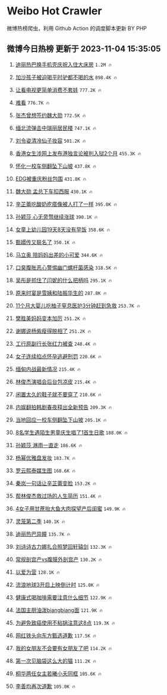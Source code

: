 # Weibo Hot Crawler 



微博热榜爬虫，利用 Github Action 的调度脚本更新 BY PHP 


## 微博今日热榜 更新于 2023-11-04 15:35:05 
1. [迪丽热巴换手机壳庆祝入住大床房](https://s.weibo.com/weibo?q=%23%E8%BF%AA%E4%B8%BD%E7%83%AD%E5%B7%B4%E6%8D%A2%E6%89%8B%E6%9C%BA%E5%A3%B3%E5%BA%86%E7%A5%9D%E5%85%A5%E4%BD%8F%E5%A4%A7%E5%BA%8A%E6%88%BF%23&t=31&band_rank=1&Refer=top) `1.2M 🔥` 

1. [加沙孩子被迫喝平时驴都不喝的水](https://s.weibo.com/weibo?q=%23%E5%8A%A0%E6%B2%99%E5%AD%A9%E5%AD%90%E8%A2%AB%E8%BF%AB%E5%96%9D%E5%B9%B3%E6%97%B6%E9%A9%B4%E9%83%BD%E4%B8%8D%E5%96%9D%E7%9A%84%E6%B0%B4%23&t=31&band_rank=2&Refer=top) `898.4K 🔥` 

1. [让看电视更简单消费不套娃](https://s.weibo.com/weibo?q=%23%E8%AE%A9%E7%9C%8B%E7%94%B5%E8%A7%86%E6%9B%B4%E7%AE%80%E5%8D%95%E6%B6%88%E8%B4%B9%E4%B8%8D%E5%A5%97%E5%A8%83%23&t=31&band_rank=3&Refer=top) `777.2K 🔥` 

1. [难看](https://s.weibo.com/weibo?q=%E9%9A%BE%E7%9C%8B&t=31&band_rank=4&Refer=top) `776.7K 🔥` 

1. [张杰曾想签约魏大勋](https://s.weibo.com/weibo?q=%23%E5%BC%A0%E6%9D%B0%E6%9B%BE%E6%83%B3%E7%AD%BE%E7%BA%A6%E9%AD%8F%E5%A4%A7%E5%8B%8B%23&t=31&band_rank=5&Refer=top) `772.5K 🔥` 

1. [缅北流弹击中瑞丽居民楼](https://s.weibo.com/weibo?q=%23%E7%BC%85%E5%8C%97%E6%B5%81%E5%BC%B9%E5%87%BB%E4%B8%AD%E7%91%9E%E4%B8%BD%E5%B1%85%E6%B0%91%E6%A5%BC%23&t=31&band_rank=6&Refer=top) `747.1K 🔥` 

1. [刘令姿清冷仙子妆容](https://s.weibo.com/weibo?q=%23%E5%88%98%E4%BB%A4%E5%A7%BF%E6%B8%85%E5%86%B7%E4%BB%99%E5%AD%90%E5%A6%86%E5%AE%B9%23&t=31&band_rank=7&Refer=top) `501.2K 🔥` 

1. [香港女生涉网上发布港独言论被判入狱2个月](https://s.weibo.com/weibo?q=%23%E9%A6%99%E6%B8%AF%E5%A5%B3%E7%94%9F%E6%B6%89%E7%BD%91%E4%B8%8A%E5%8F%91%E5%B8%83%E6%B8%AF%E7%8B%AC%E8%A8%80%E8%AE%BA%E8%A2%AB%E5%88%A4%E5%85%A5%E7%8B%B12%E4%B8%AA%E6%9C%88%23&t=31&band_rank=8&Refer=top) `455.3K 🔥` 

1. [怀化一校车侧翻坠下山坡](https://s.weibo.com/weibo?q=%23%E6%80%80%E5%8C%96%E4%B8%80%E6%A0%A1%E8%BD%A6%E4%BE%A7%E7%BF%BB%E5%9D%A0%E4%B8%8B%E5%B1%B1%E5%9D%A1%23&t=31&band_rank=9&Refer=top) `437.8K 🔥` 

1. [EDG被重庆粉丝包围](https://s.weibo.com/weibo?q=%23EDG%E8%A2%AB%E9%87%8D%E5%BA%86%E7%B2%89%E4%B8%9D%E5%8C%85%E5%9B%B4%23&t=31&band_rank=10&Refer=top) `431.8K 🔥` 

1. [魏大勋 孟总下车扣西服](https://s.weibo.com/weibo?q=%E9%AD%8F%E5%A4%A7%E5%8B%8B%20%E5%AD%9F%E6%80%BB%E4%B8%8B%E8%BD%A6%E6%89%A3%E8%A5%BF%E6%9C%8D&t=31&band_rank=11&Refer=top) `430.1K 🔥` 

1. [辛芷蕾吃酸奶疙瘩像被人打了一样](https://s.weibo.com/weibo?q=%23%E8%BE%9B%E8%8A%B7%E8%95%BE%E5%90%83%E9%85%B8%E5%A5%B6%E7%96%99%E7%98%A9%E5%83%8F%E8%A2%AB%E4%BA%BA%E6%89%93%E4%BA%86%E4%B8%80%E6%A0%B7%23&t=31&band_rank=12&Refer=top) `395.0K 🔥` 

1. [孙颖莎 心无旁骛继续涨球](https://s.weibo.com/weibo?q=%E5%AD%99%E9%A2%96%E8%8E%8E%20%E5%BF%83%E6%97%A0%E6%97%81%E9%AA%9B%E7%BB%A7%E7%BB%AD%E6%B6%A8%E7%90%83&t=31&band_rank=13&Refer=top) `390.1K 🔥` 

1. [女童上幼儿园19天8天没有早饭](https://s.weibo.com/weibo?q=%23%E5%A5%B3%E7%AB%A5%E4%B8%8A%E5%B9%BC%E5%84%BF%E5%9B%AD19%E5%A4%A98%E5%A4%A9%E6%B2%A1%E6%9C%89%E6%97%A9%E9%A5%AD%23&t=31&band_rank=14&Refer=top) `358.6K 🔥` 

1. [甄嬛传又联名了](https://s.weibo.com/weibo?q=%23%E7%94%84%E5%AC%9B%E4%BC%A0%E5%8F%88%E8%81%94%E5%90%8D%E4%BA%86%23&t=31&band_rank=15&Refer=top) `350.1K 🔥` 

1. [马立奥 陪妈妈出差的小可爱](https://s.weibo.com/weibo?q=%E9%A9%AC%E7%AB%8B%E5%A5%A5%20%E9%99%AA%E5%A6%88%E5%A6%88%E5%87%BA%E5%B7%AE%E7%9A%84%E5%B0%8F%E5%8F%AF%E7%88%B1&t=31&band_rank=16&Refer=top) `344.6K 🔥` 

1. [口臭腹胀恶心警惕幽门螺杆菌感染](https://s.weibo.com/weibo?q=%23%E5%8F%A3%E8%87%AD%E8%85%B9%E8%83%80%E6%81%B6%E5%BF%83%E8%AD%A6%E6%83%95%E5%B9%BD%E9%97%A8%E8%9E%BA%E6%9D%86%E8%8F%8C%E6%84%9F%E6%9F%93%23&t=31&band_rank=17&Refer=top) `318.5K 🔥` 

1. [吴彤是抓住了闫妮的什么把柄吗](https://s.weibo.com/weibo?q=%E5%90%B4%E5%BD%A4%E6%98%AF%E6%8A%93%E4%BD%8F%E4%BA%86%E9%97%AB%E5%A6%AE%E7%9A%84%E4%BB%80%E4%B9%88%E6%8A%8A%E6%9F%84%E5%90%97&t=31&band_rank=18&Refer=top) `295.1K 🔥` 

1. [原来时宴是雪姨和陆振华生的](https://s.weibo.com/weibo?q=%E5%8E%9F%E6%9D%A5%E6%97%B6%E5%AE%B4%E6%98%AF%E9%9B%AA%E5%A7%A8%E5%92%8C%E9%99%86%E6%8C%AF%E5%8D%8E%E7%94%9F%E7%9A%84&t=31&band_rank=19&Refer=top) `287.8K 🔥` 

1. [11个月大婴儿吃柚子窒息医护3分钟赶到急救](https://s.weibo.com/weibo?q=%2311%E4%B8%AA%E6%9C%88%E5%A4%A7%E5%A9%B4%E5%84%BF%E5%90%83%E6%9F%9A%E5%AD%90%E7%AA%92%E6%81%AF%E5%8C%BB%E6%8A%A43%E5%88%86%E9%92%9F%E8%B5%B6%E5%88%B0%E6%80%A5%E6%95%91%23&t=31&band_rank=20&Refer=top) `253.7K 🔥` 

1. [樊胜美妈妈变本加厉](https://s.weibo.com/weibo?q=%23%E6%A8%8A%E8%83%9C%E7%BE%8E%E5%A6%88%E5%A6%88%E5%8F%98%E6%9C%AC%E5%8A%A0%E5%8E%89%23&t=31&band_rank=21&Refer=top) `251.2K 🔥` 

1. [谢娜说杨紫瘦得脱相了](https://s.weibo.com/weibo?q=%23%E8%B0%A2%E5%A8%9C%E8%AF%B4%E6%9D%A8%E7%B4%AB%E7%98%A6%E5%BE%97%E8%84%B1%E7%9B%B8%E4%BA%86%23&t=31&band_rank=22&Refer=top) `251.2K 🔥` 

1. [工行原副行长张红力被查](https://s.weibo.com/weibo?q=%23%E5%B7%A5%E8%A1%8C%E5%8E%9F%E5%89%AF%E8%A1%8C%E9%95%BF%E5%BC%A0%E7%BA%A2%E5%8A%9B%E8%A2%AB%E6%9F%A5%23&t=31&band_rank=23&Refer=top) `248.4K 🔥` 

1. [女子连续掐点怀孕逃避刑罚](https://s.weibo.com/weibo?q=%23%E5%A5%B3%E5%AD%90%E8%BF%9E%E7%BB%AD%E6%8E%90%E7%82%B9%E6%80%80%E5%AD%95%E9%80%83%E9%81%BF%E5%88%91%E7%BD%9A%23&t=31&band_rank=24&Refer=top) `220.6K 🔥` 

1. [缅甸内战最新情况](https://s.weibo.com/weibo?q=%23%E7%BC%85%E7%94%B8%E5%86%85%E6%88%98%E6%9C%80%E6%96%B0%E6%83%85%E5%86%B5%23&t=31&band_rank=25&Refer=top) `215.4K 🔥` 

1. [林俊杰演唱会后台包凉皮](https://s.weibo.com/weibo?q=%E6%9E%97%E4%BF%8A%E6%9D%B0%E6%BC%94%E5%94%B1%E4%BC%9A%E5%90%8E%E5%8F%B0%E5%8C%85%E5%87%89%E7%9A%AE&t=31&band_rank=26&Refer=top) `215.4K 🔥` 

1. [闲置太久的鞋子就不要穿了](https://s.weibo.com/weibo?q=%23%E9%97%B2%E7%BD%AE%E5%A4%AA%E4%B9%85%E7%9A%84%E9%9E%8B%E5%AD%90%E5%B0%B1%E4%B8%8D%E8%A6%81%E7%A9%BF%E4%BA%86%23&t=31&band_rank=27&Refer=top) `210.6K 🔥` 

1. [内娱翻拍韩剧春夜释出全新预告](https://s.weibo.com/weibo?q=%E5%86%85%E5%A8%B1%E7%BF%BB%E6%8B%8D%E9%9F%A9%E5%89%A7%E6%98%A5%E5%A4%9C%E9%87%8A%E5%87%BA%E5%85%A8%E6%96%B0%E9%A2%84%E5%91%8A&t=31&band_rank=28&Refer=top) `209.3K 🔥` 

1. [当地回应一校车侧翻坠下山坡](https://s.weibo.com/weibo?q=%23%E5%BD%93%E5%9C%B0%E5%9B%9E%E5%BA%94%E4%B8%80%E6%A0%A1%E8%BD%A6%E4%BE%A7%E7%BF%BB%E5%9D%A0%E4%B8%8B%E5%B1%B1%E5%9D%A1%23&t=31&band_rank=29&Refer=top) `205.1K 🔥` 

1. [8名学生遇陌生男童庆生唱了1首生日歌](https://s.weibo.com/weibo?q=%238%E5%90%8D%E5%AD%A6%E7%94%9F%E9%81%87%E9%99%8C%E7%94%9F%E7%94%B7%E7%AB%A5%E5%BA%86%E7%94%9F%E5%94%B1%E4%BA%861%E9%A6%96%E7%94%9F%E6%97%A5%E6%AD%8C%23&t=31&band_rank=30&Refer=top) `188.0K 🔥` 

1. [孙颖莎 淋雨一直走](https://s.weibo.com/weibo?q=%E5%AD%99%E9%A2%96%E8%8E%8E%20%E6%B7%8B%E9%9B%A8%E4%B8%80%E7%9B%B4%E8%B5%B0&t=31&band_rank=31&Refer=top) `186.6K 🔥` 

1. [杨幂优雅盘发妆](https://s.weibo.com/weibo?q=%23%E6%9D%A8%E5%B9%82%E4%BC%98%E9%9B%85%E7%9B%98%E5%8F%91%E5%A6%86%23&t=31&band_rank=32&Refer=top) `183.7K 🔥` 

1. [罗云熙泰媒生图](https://s.weibo.com/weibo?q=%23%E7%BD%97%E4%BA%91%E7%86%99%E6%B3%B0%E5%AA%92%E7%94%9F%E5%9B%BE%23&t=31&band_rank=33&Refer=top) `168.6K 🔥` 

1. [秦岚一句话让辛芷蕾变脸](https://s.weibo.com/weibo?q=%23%E7%A7%A6%E5%B2%9A%E4%B8%80%E5%8F%A5%E8%AF%9D%E8%AE%A9%E8%BE%9B%E8%8A%B7%E8%95%BE%E5%8F%98%E8%84%B8%23&t=31&band_rank=34&Refer=top) `153.2K 🔥` 

1. [帮林俊杰救过场的人生简历](https://s.weibo.com/weibo?q=%23%E5%B8%AE%E6%9E%97%E4%BF%8A%E6%9D%B0%E6%95%91%E8%BF%87%E5%9C%BA%E7%9A%84%E4%BA%BA%E7%94%9F%E7%AE%80%E5%8E%86%23&t=31&band_rank=35&Refer=top) `151.4K 🔥` 

1. [4女子用甘蔗抬大鱼大肉探望产后闺蜜](https://s.weibo.com/weibo?q=%234%E5%A5%B3%E5%AD%90%E7%94%A8%E7%94%98%E8%94%97%E6%8A%AC%E5%A4%A7%E9%B1%BC%E5%A4%A7%E8%82%89%E6%8E%A2%E6%9C%9B%E4%BA%A7%E5%90%8E%E9%97%BA%E8%9C%9C%23&t=31&band_rank=36&Refer=top) `149.9K 🔥` 

1. [灵笼第二季](https://s.weibo.com/weibo?q=%23%E7%81%B5%E7%AC%BC%E7%AC%AC%E4%BA%8C%E5%AD%A3%23&t=31&band_rank=37&Refer=top) `140.1K 🔥` 

1. [迪丽热巴异瞳](https://s.weibo.com/weibo?q=%23%E8%BF%AA%E4%B8%BD%E7%83%AD%E5%B7%B4%E5%BC%82%E7%9E%B3%23&t=31&band_rank=38&Refer=top) `135.7K 🔥` 

1. [刘诗诗古力娜扎合照梦回轩辕剑](https://s.weibo.com/weibo?q=%23%E5%88%98%E8%AF%97%E8%AF%97%E5%8F%A4%E5%8A%9B%E5%A8%9C%E6%89%8E%E5%90%88%E7%85%A7%E6%A2%A6%E5%9B%9E%E8%BD%A9%E8%BE%95%E5%89%91%23&t=31&band_rank=39&Refer=top) `132.3K 🔥` 

1. [常规剖宫产vs腹膜外剖宫产](https://s.weibo.com/weibo?q=%E5%B8%B8%E8%A7%84%E5%89%96%E5%AE%AB%E4%BA%A7vs%E8%85%B9%E8%86%9C%E5%A4%96%E5%89%96%E5%AE%AB%E4%BA%A7&t=31&band_rank=40&Refer=top) `130.2K 🔥` 

1. [以爱为营](https://s.weibo.com/weibo?q=%E4%BB%A5%E7%88%B1%E4%B8%BA%E8%90%A5&t=31&band_rank=41&Refer=top) `128.1K 🔥` 

1. [流浪地球3开启上映倒计时](https://s.weibo.com/weibo?q=%E6%B5%81%E6%B5%AA%E5%9C%B0%E7%90%833%E5%BC%80%E5%90%AF%E4%B8%8A%E6%98%A0%E5%80%92%E8%AE%A1%E6%97%B6&t=31&band_rank=42&Refer=top) `125.0K 🔥` 

1. [健康式喝咖啡需要注意什么细节](https://s.weibo.com/weibo?q=%23%E5%81%A5%E5%BA%B7%E5%BC%8F%E5%96%9D%E5%92%96%E5%95%A1%E9%9C%80%E8%A6%81%E6%B3%A8%E6%84%8F%E4%BB%80%E4%B9%88%E7%BB%86%E8%8A%82%23&t=31&band_rank=43&Refer=top) `122.9K 🔥` 

1. [法国主厨油泼biangbiang面](https://s.weibo.com/weibo?q=%E6%B3%95%E5%9B%BD%E4%B8%BB%E5%8E%A8%E6%B2%B9%E6%B3%BCbiangbiang%E9%9D%A2&t=31&band_rank=44&Refer=top) `121.9K 🔥` 

1. [为避免致癌使用不粘锅注意这8点](https://s.weibo.com/weibo?q=%23%E4%B8%BA%E9%81%BF%E5%85%8D%E8%87%B4%E7%99%8C%E4%BD%BF%E7%94%A8%E4%B8%8D%E7%B2%98%E9%94%85%E6%B3%A8%E6%84%8F%E8%BF%998%E7%82%B9%23&t=31&band_rank=45&Refer=top) `119.3K 🔥` 

1. [网红铁头向东方甄选道歉](https://s.weibo.com/weibo?q=%23%E7%BD%91%E7%BA%A2%E9%93%81%E5%A4%B4%E5%90%91%E4%B8%9C%E6%96%B9%E7%94%84%E9%80%89%E9%81%93%E6%AD%89%23&t=31&band_rank=46&Refer=top) `117.5K 🔥` 

1. [我的女朋友不会要有女朋友了吧](https://s.weibo.com/weibo?q=%E6%88%91%E7%9A%84%E5%A5%B3%E6%9C%8B%E5%8F%8B%E4%B8%8D%E4%BC%9A%E8%A6%81%E6%9C%89%E5%A5%B3%E6%9C%8B%E5%8F%8B%E4%BA%86%E5%90%A7&t=31&band_rank=47&Refer=top) `114.2K 🔥` 

1. [第一次见脑袋这么大的猫](https://s.weibo.com/weibo?q=%23%E7%AC%AC%E4%B8%80%E6%AC%A1%E8%A7%81%E8%84%91%E8%A2%8B%E8%BF%99%E4%B9%88%E5%A4%A7%E7%9A%84%E7%8C%AB%23&t=31&band_rank=48&Refer=top) `111.2K 🔥` 

1. [桐华两任女主若曦小夭同框](https://s.weibo.com/weibo?q=%23%E6%A1%90%E5%8D%8E%E4%B8%A4%E4%BB%BB%E5%A5%B3%E4%B8%BB%E8%8B%A5%E6%9B%A6%E5%B0%8F%E5%A4%AD%E5%90%8C%E6%A1%86%23&t=31&band_rank=49&Refer=top) `105.6K 🔥` 

1. [李善均再次道歉](https://s.weibo.com/weibo?q=%23%E6%9D%8E%E5%96%84%E5%9D%87%E5%86%8D%E6%AC%A1%E9%81%93%E6%AD%89%23&t=31&band_rank=50&Refer=top) `105.0K 🔥` 


